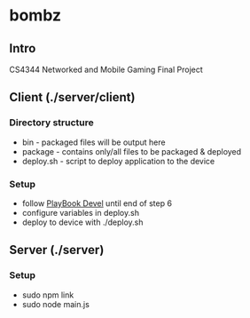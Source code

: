 # bombz

## Intro
CS4344 Networked and Mobile Gaming Final Project

## Client (./server/client)

### Directory structure
* bin - packaged files will be output here
* package - contains only/all files to be packaged & deployed
* deploy.sh - script to deploy application to the device

### Setup
* follow [PlayBook Devel](http://blog.nus.edu.sg/cs4344/playbook-devel/) until end of step 6
* configure variables in deploy.sh
* deploy to device with ./deploy.sh

## Server (./server)

### Setup
* sudo npm link
* sudo node main.js
